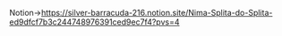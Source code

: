 Notion->https://silver-barracuda-216.notion.site/Nima-Splita-do-Splita-ed9dfcf7b3c244748976391ced9ec7f4?pvs=4
